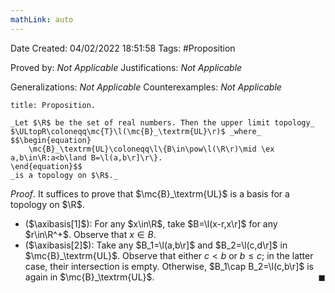 ```yaml
---
mathLink: auto
---
```


<div class="topSpace"></div>

Date Created: 04/02/2022 18:51:58
Tags: #Proposition

Proved by: _Not Applicable_
Justifications: _Not Applicable_

Generalizations: _Not Applicable_
Counterexamples: _Not Applicable_

``` ad-Proposition
title: Proposition.

_Let $\R$ be the set of real numbers. Then the upper limit topology_ $\ULtopR\coloneqq\mc{T}\l(\mc{B}_\textrm{UL}\r)$ _where_
$$\begin{equation}
    \mc{B}_\textrm{UL}\coloneqq\l\{B\in\pow\l(\R\r)\mid \ex a,b\in\R:a<b\land B=\l(a,b\r]\r\}.
\end{equation}$$
_is a topology on $\R$._

```

_Proof_. It suffices to prove that $\mc{B}_\textrm{UL}$ is a basis for a topology on $\R$.
* ($\axibasis[1]$): For any $x\in\R$, take $B=\l(x-r,x\r]$ for any $r\in\R^+$. Observe that $x\in B$.
* ($\axibasis[2]$): Take any $B_1=\l(a,b\r]$ and $B_2=\l(c,d\r]$ in $\mc{B}_\textrm{UL}$. Observe that either $c<b$ or $b\leq c$; in the latter case, their intersection is empty. Otherwise, $B_1\cap B_2=\l(c,b\r]$ is again in $\mc{B}_\textrm{UL}$.<span style="float:right;">$\blacksquare$</span>
